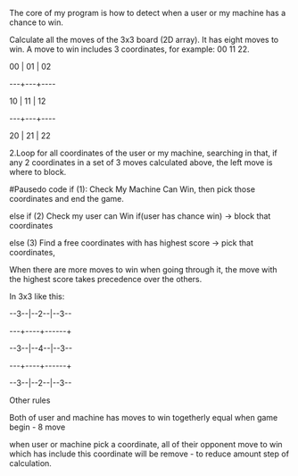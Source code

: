 The core of my program is how to detect when a user or my machine has a chance to win.

Calculate all the moves of the 3x3 board (2D array). It has eight moves to win. A move to win includes 3 coordinates, for example: 00 11 22.


00 | 01 | 02


---+---+----


10 | 11 | 12


---+---+----


20 | 21 | 22

2.Loop for all coordinates of the user or my machine, searching in that, if any 2 coordinates in a set of 3 moves calculated above, the left move is where to block.

#Pausedo code
if (1): Check My Machine Can Win, then pick those coordinates and end the game.

else if (2) Check my user can Win if(user has chance win) -> block that coordinates

else (3) Find a free coordinates with has highest score -> pick that coordinates,

When there are more moves to win when going through it, the move with the highest score takes precedence over the others.

In 3x3 like this:


--3--|--2--|--3--


---+----+------+


--3--|--4--|--3--


---+----+------+


--3--|--2--|--3--

Other rules

Both of user and machine has moves to win togetherly equal when game begin - 8 move


when user or machine pick a coordinate, all of their opponent move to win which has include this coordinate will be remove - to reduce amount step of calculation.
